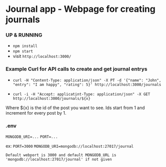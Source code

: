 # Journal app - Webpage for creating journals

### UP & RUNNING
* `npm install`
* `npm start`
* visit `http://localhost:3000/`

### Example Curl for API calls to create and get journal entrys

* `curl -H "Content-Type: application/json" -X PT -d '{"name": "John", "entry": "I am happy", "rating": 5}' http://localhost:3000/journals`

* `curl -i -H "Accept: applicatint-Type: application/json" -X GET http://localhost:3000/journals/${x}`

Where ${x} is the id of the post you want to see. Ids start from 1 and increment for every post by 1.

### .env
`MONGODB_URI=...`
`PORT=...`

ex:
`PORT=3000`
`MONGODB_URI=mongodb://localhost:27017/journal`

`Default webport is 3000 and default MONGODB_URL is 'mongodb://localhost:27017/journal' if not given`
